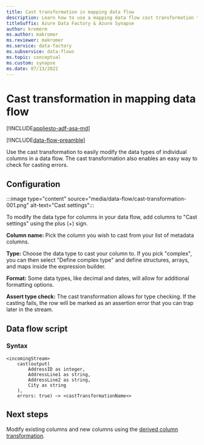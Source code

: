 ```yaml
---
title: Cast transformation in mapping data flow 
description: Learn how to use a mapping data flow cast transformation to easily change column data types in Azure Data Factory or Synapse Analytics pipelines.
titleSuffix: Azure Data Factory & Azure Synapse
author: kromerm
ms.author: makromer
ms.reviewer: makromer
ms.service: data-factory
ms.subservice: data-flows
ms.topic: conceptual
ms.custom: synapse
ms.date: 07/13/2022
---
```


# Cast transformation in mapping data flow 

[!INCLUDE[appliesto-adf-asa-md](includes/appliesto-adf-asa-md.md)]

[!INCLUDE[data-flow-preamble](includes/data-flow-preamble.md)]

Use the cast transformation to easily modify the data types of individual columns in a data flow. The cast transformation also enables an easy way to check for casting errors.

## Configuration

:::image type="content" source="media/data-flow/cast-transformation-001.png" alt-text="Cast settings":::

To modify the data type for columns in your data flow, add columns to "Cast settings" using the plus (+) sign.

**Column name:** Pick the column you wish to cast from your list of metadata columns.

**Type:** Choose the data type to cast your column to. If you pick "complex", you can then select "Define complex type" and define structures, arrays, and maps inside the expression builder.

**Format:** Some data types, like decimal and dates, will allow for additional formatting options.

**Assert type check:** The cast transformation allows for type checking. If the casting fails, the row will be marked as an assertion error that you can trap later in the stream.

## Data flow script

### Syntax

```
<incomingStream>
    cast(output(
		AddressID as integer,
		AddressLine1 as string,
		AddressLine2 as string,
		City as string
	),
	errors: true) ~> <castTransformationName<>
```
## Next steps

Modify existing columns and new columns using the [derived column transformation](data-flow-derived-column.md).
